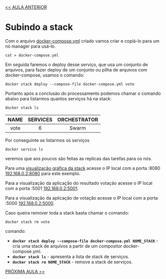 [<< AULA ANTERIOR](https://github.com/pvreboucas/docker-swarm-orquestrador/blob/aula-07/aulas/02-definindo-o-arquivo-de-composicao.md)

# Subindo a stack

Com o arquivo [docker-compose.yml](https://github.com/pvreboucas/docker-swarm-orquestrador/blob/aula-07/docker-compose.yml) criado vamos criar e copiá-lo para um nó manager para usá-lo.

```cat > docker-compose.yml```

Em seguida faremos o deploy desse serviço, que usa um conjunto de arquivos, para fazer deploy de um conjunto ou pilha de arquivos com docker-compose, usamos o comando:

```docker stack deploy --compose-file docker-compose.yml vote```

Portanto após a conclusão do processamento podemos chamar o comando abaixo para listarmos quantos serviços há na stack:

```docker stack ls```

|  NAME  |  SERVICES | ORCHESTRATOR |
| :----: | :-------: | :----------: |
|  vote  |     6     |    Swarm     | 

Por conseguinte se listarmos os serviços 

```docker service ls```

veremos que aos poucos são feitas as replicas das tarefas para os nós.

Para uma [visualização gráfica da stack](https://github.com/dockersamples/docker-swarm-visualizer) acesse o IP local com a porta :8080 [192.168.0.2:8080](http://192.168.0.2:8080) para este exemplo.

Para a visualização da aplicação do resultado votação acesse o IP local com a porta :5001 [192.168.0.2:5001](http://192.168.0.2:5001).

Para a visualização da aplicação de votação acesse o IP local com a porta :5000 [192.168.0.2:5000](http://192.168.0.2:5000).

Caso queira remover toda a stack basta chamar o comando:

```docker stack rm vote```



comando:

* __```docker stack deploy --compose-file docker-compose.yml NOME_STACK```__ - cria uma stack de arquivos a partir de um compositor docker-compose.yml.
* __```docker stack ls```__ - apresenta a lista de stack de serviços.
* __```docker stack rm NOME_STACK```__ - remove a stack de serviços. 

[PRÓXIMA AULA >>](https://github.com/pvreboucas/docker-swarm-orquestrador/)
